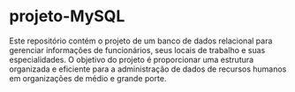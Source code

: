 # projeto-MySQL
Este repositório contém o projeto de um banco de dados relacional para gerenciar informações de funcionários, seus locais de trabalho e suas especialidades. O objetivo do projeto é proporcionar uma estrutura organizada e eficiente para a administração de dados de recursos humanos em organizações de médio e grande porte.
